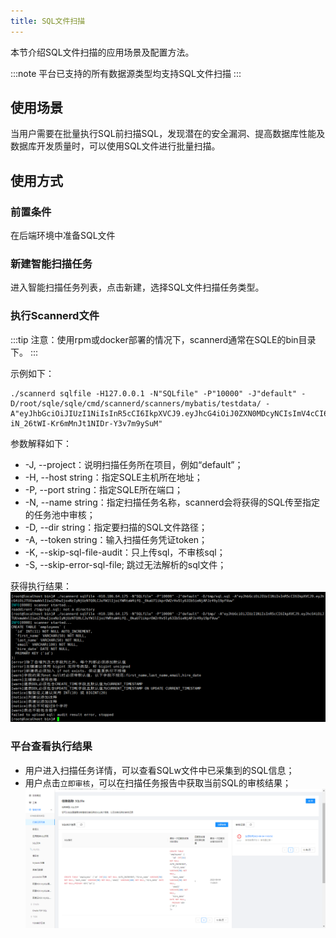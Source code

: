 ```yaml
---
title: SQL文件扫描
---
```

本节介绍SQL文件扫描的应用场景及配置方法。

:::note
平台已支持的所有数据源类型均支持SQL文件扫描
:::

## 使用场景
当用户需要在批量执行SQL前扫描SQL，发现潜在的安全漏洞、提高数据库性能及数据库开发质量时，可以使用SQL文件进行批量扫描。


## 使用方式

### 前置条件
在后端环境中准备SQL文件

### 新建智能扫描任务
进入智能扫描任务列表，点击新建，选择SQL文件扫描任务类型。

### 执行Scannerd文件
:::tip
注意：使用rpm或docker部署的情况下，scannerd通常在SQLE的bin目录下。
::: 

示例如下：

```
./scannerd sqlfile -H127.0.0.1 -N"SQLfile" -P"10000" -J"default" -D/root/sqle/sqle/cmd/scannerd/scanners/mybatis/testdata/ -A"eyJhbGciOiJIUzI1NiIsInR5cCI6IkpXVCJ9.eyJhcG4iOiJ0ZXN0MDcyNCIsImV4cCI6MTcyMTcyODU0NywibmFtZSI6ImFkbWluIn0.CojdTvBkr-iN_26tWI-Kr6mMnJt1NIDr-Y3v7m9ySuM"
```

参数解释如下：

* -J, --project：说明扫描任务所在项目，例如“default”；
* -H, --host string：指定SQLE主机所在地址；
* -P, --port string：指定SQLE所在端口；
* -N, --name string：指定扫描任务名称，scannerd会将获得的SQL传至指定的任务池中审核；
* -D, --dir string：指定要扫描的SQL文件路径；
* -A, --token string：输入扫描任务凭证token；
* -K, --skip-sql-file-audit：只上传sql，不审核sql；
* -S, --skip-error-sql-file; 跳过无法解析的sql文件；

获得执行结果：
![sqlfile_audit](img/sqlfile_audit.png)

### 平台查看执行结果
* 用户进入扫描任务详情，可以查看SQLw文件中已采集到的SQL信息；
* 用户点击`立即审核`，可以在扫描任务报告中获取当前SQL的审核结果；
![sqlfile_result](img/sqlfile_result.png)